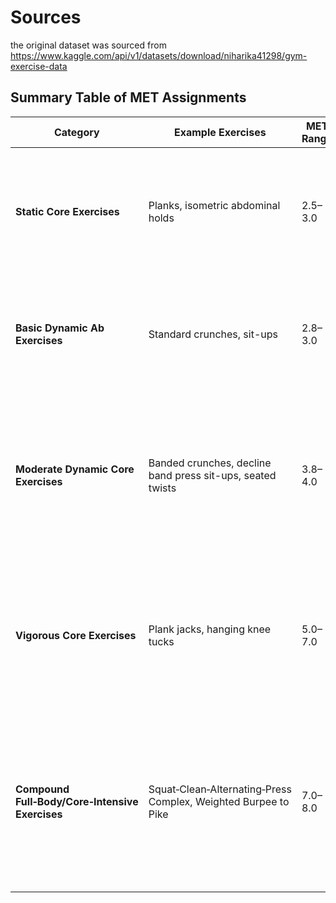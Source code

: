 # Sources
the original dataset was sourced from https://www.kaggle.com/api/v1/datasets/download/niharika41298/gym-exercise-data

## Summary Table of MET Assignments

| **Category**                                   | **Example Exercises**                                            | **MET Range** | **Justification / Sources**                                                                                                                                                                                                                                                      |
| ---------------------------------------------- | ---------------------------------------------------------------- | ------------- | ---------------------------------------------------------------------------------------------------------------------------------------------------------------------------------------------------------------------------------------------------------------------------------- |
| **Static Core Exercises**                      | Planks, isometric abdominal holds                                | 2.5–3.0       | Low oxygen consumption; similar to “light calisthenics”. See the [Compendium of Physical Activities](https://pacompendium.com/conditioning-exercise/) and [Wikipedia’s MET page](https://en.wikipedia.org/wiki/Metabolic_equivalent_of_task).                         |
| **Basic Dynamic Ab Exercises**                 | Standard crunches, sit-ups                                       | 2.8–3.0       | Typical steady ab movements; consistent with low-effort calisthenics. Reference the [Fitness Volt ab calorie calculator](https://fitnessvolt.com/calories-burned-abdominal-exercises/).                                                                                       |
| **Moderate Dynamic Core Exercises**            | Banded crunches, decline band press sit-ups, seated twists         | 3.8–4.0       | Added resistance or decline mechanics increase energy expenditure. See entries in the [Compendium of Physical Activities](https://pacompendium.com/conditioning-exercise/) and [Healthline’s explanation of METs](https://www.healthline.com/health/what-are-mets).           |
| **Vigorous Core Exercises**                    | Plank jacks, hanging knee tucks                                  | 5.0–7.0       | These dynamic, plyometric movements have a higher cardiorespiratory demand. Similar vigorous calisthenics are rated in the [Compendium of Physical Activities](https://pacompendium.com/conditioning-exercise/).                                                           |
| **Compound Full‑Body/Core‑Intensive Exercises** | Squat‑Clean‑Alternating‑Press Complex, Weighted Burpee to Pike       | 7.0–8.0       | Multi‑joint, explosive movements recruit large muscle groups and require high core stabilization. Refer to the [Compendium of Physical Activities](https://pacompendium.com/conditioning-exercise/) and [Wikipedia’s MET page](https://en.wikipedia.org/wiki/Metabolic_equivalent_of_task). |
